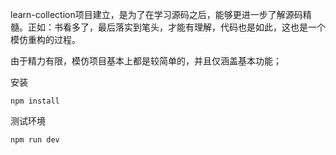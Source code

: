 learn-collection项目建立，是为了在学习源码之后，能够更进一步了解源码精髓。正如：书看多了，最后落实到笔头，才能有理解，代码也是如此，这也是一个模仿重构的过程。

由于精力有限，模仿项目基本上都是较简单的，并且仅涵盖基本功能；

安装
```
npm install
```

测试环境
```
npm run dev
```